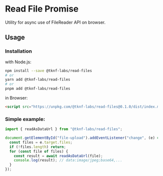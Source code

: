 # Read File Promise

Utility for async use of FileReader API on browser.

## Usage

### Installation

with Node.js:
```bash
npm install --save @tknf-labs/read-files
# or
yarn add @tknf-labs/read-files
# or
pnpm add @tknf-labs/read-files
```

in Browser:
```html
<script src="https://unpkg.com/@tknf-labs/read-files@0.1.0/dist/index.min.js"></script>
```

### Simple example:
```js
import { readAsDataUrl } from "@tknf-labs/read-files";

document.getElementById("file-upload").addEventListener("change", (e) => {
  const files = e.target.files;
  if (!files.length) return;
  for (const file of files) {
    const result = await readAsDataUrl(file);
    console.log(result); // data:image/jpeg;base64,...
  }
});
```
